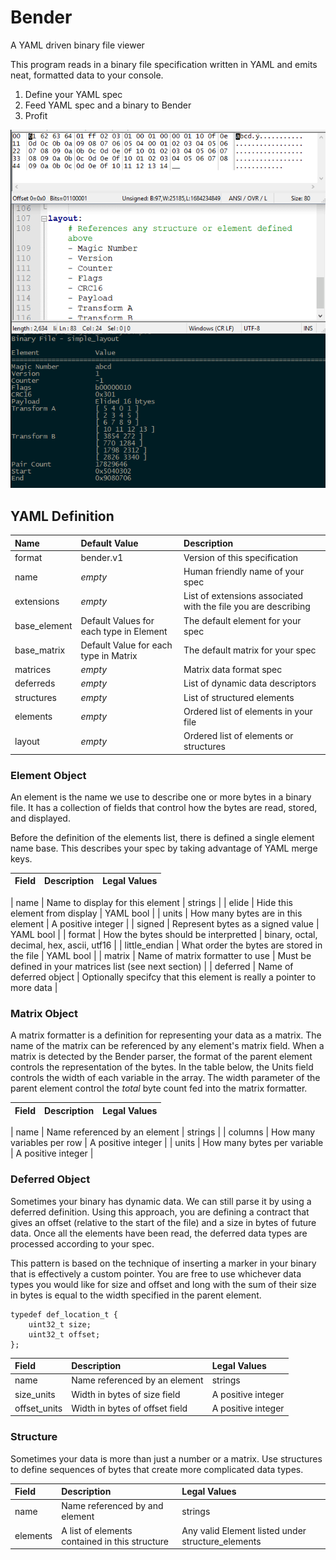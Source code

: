 # Bender
A YAML driven binary file viewer

This program reads in a binary file specification written in YAML and emits neat, formatted data to your console.

1) Define your YAML spec
2) Feed YAML spec and a binary to Bender
3) Profit

![](examples/sample_01.png)

## YAML Definition
| Name | Default Value | Description |
|:-----|:--------------|:------------|
| format | bender.v1 | Version of this specification |
| name | _empty_ | Human friendly name of your spec |
| extensions | _empty_ | List of extensions associated with the file you are describing |
| base_element | Default Values for each type in Element | The default element for your spec |
| base_matrix | Default Value for each type in Matrix | The default matrix for your spec |
| matrices | _empty_ | Matrix data format spec |
| deferreds | _empty_ | List of dynamic data descriptors |
| structures | _empty_ | List of structured elements |
| elements | _empty_ | Ordered list of elements in your file |
| layout | _empty_ | Ordered list of elements or structures |

### Element Object
An element is the name we use to describe one or more bytes in a binary file. It has a collection of fields that control how the bytes are read, stored, and displayed.

Before the definition of the elements list, there is defined a single element name base. This describes your spec by taking advantage of YAML merge keys.

| Field | Description | Legal Values |
|:------|:------------|:-------------|

| name | Name to display for this element | strings |
| elide | Hide this element from display | YAML bool |
| units | How many bytes are in this element | A positive integer |
| signed | Represent bytes as a signed value | YAML bool |
| format | How the bytes should be interpretted | binary, octal, decimal, hex, ascii, utf16 |
| little_endian | What order the bytes are stored in the file | YAML bool |
| matrix | Name of matrix formatter to use | Must be defined in your matrices list (see next section) |
| deferred | Name of deferred object | Optionally specifcy that this element is really a pointer to more data |

### Matrix Object
A matrix formatter is a definition for representing your data as a matrix. The name of the matrix can be referenced
by any element's matrix field. When a matrix is detected by the Bender parser, the format of the parent element controls the representation of the bytes. In the table below, the Units field controls the width of each variable in the array. The width parameter of the parent element control the *total* byte count fed into the matrix formatter.

| Field | Description | Legal Values |
|:------|:------------|:-------------|

| name | Name referenced by an element | strings |
| columns | How many variables per row | A positive integer |
| units | How many bytes per variable | A positive integer |

### Deferred Object
Sometimes your binary has dynamic data. We can still parse it by using a deferred definition. Using this approach, you are defining a contract that gives an offset (relative to the start of the file) and a size in bytes of future data. Once all the elements have been read, the deferred data types are processed according to your spec.

This pattern is based on the technique of inserting a marker in your binary that is effectively a custom pointer. You are free to use whichever data types
you would like for size and offset and long with the sum of their size in bytes is equal to the width specified in the parent element.
```
typedef def_location_t {
	uint32_t size;
	uint32_t offset;
};
```

| Field | Description | Legal Values |
|:------|:------------|:-------------|
| name | Name referenced by an element | strings |
| size_units | Width in bytes of size field | A positive integer |
| offset_units | Width in bytes of offset field | A positive integer |


### Structure
Sometimes your data is more than just a number or a matrix. Use structures to define sequences of bytes that create more complicated data types.

| Field | Description | Legal Values |
|:------|:------------|:-------------|
| name  | Name referenced by and element | strings |
| elements | A list of elements contained in this structure | Any valid Element listed under structure_elements |
